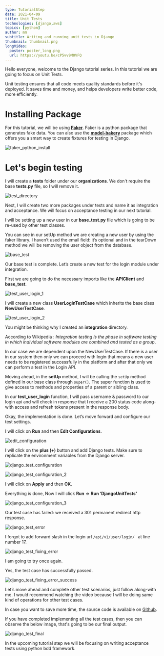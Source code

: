 ```yaml
---
type: TutorialStep
date: 2021-04-09
title: Unit Tests
technologies: [django,aws]
topics: [python]
author: mm
subtitle: Writing and running unit tests in Django
thumbnail: thumbnail.png
longVideo:
  poster: poster_long.png
  url: https://youtu.be/cP5vv9M0VFQ
---
```


Hello everyone, welcome to the Django tutorial series. In this tutorial we are going to focus on Unit Tests.

Unit testing ensures that all code meets quality standards before it's deployed. It saves time and money, 
and helps developers write better code, more efficiently.


# Installing Package

For this tutorial, we will be using **[Faker](https://pypi.org/project/Faker/)**. Faker is a python package that generates
fake data. You can also use the **[model-bakery](https://pypi.org/project/model-bakery/)** package which offers you a smart way to
create fixtures for testing in Django. 

![faker_python_install](./steps/step1.png)


# Let's begin testing


I will create a **tests** folder under our **organizations**. We don't require the base **tests.py** file, so I will
remove it.

![test_directory](./steps/step2.png)

Next, I will create two more packages under tests and name it as integration and acceptance. We will focus on acceptance testing in our next tutorial. 

I will be setting up a new user in our **base_test.py** file which is going to be re-used by other test classes.


You can see in our setUp method we are creating a new user by using the faker library. I haven’t used the email field: 
it’s optional and in the tearDown method we will be removing the user object from the database.

![base_test](./steps/step3.png)

Our base test is complete. Let’s create a new test for the login module under integration.

First we are going to do the necessary imports like the **APIClient** and **base_test**.


![test_user_login_1](./steps/step4.png)

I will create a new class **UserLoginTestCase** which inherits the base class **NewUserTestCase**.

![test_user_login_2](./steps/step5.png)

You might be thinking why I created an **integration** directory. 

According to Wikipedia : <em>Integration testing is the phase in
software testing in which individual software modules are combined and tested as a group</em>. 

In our case we are dependent upon the NewUserTestCase. If there is a user in our system then only we can 
proceed with login that means a new user needs to be registered successfully in the platform and after that only
we can perform a test in the Login API.


Moving ahead, in the **setUp** method, I will be calling the `setUp` method defined in our 
base class through `super()`. The super function is used to give access to methods
and properties of a parent or sibling class. 


In our **test_user_login** function, I will pass username & password to our login api and
will check in response that I receive a 200 status code along-with access and refresh tokens 
present in the response body.

Okay, the implementation is done. Let’s move forward and configure our test settings. 

I will click on **Run** and then **Edit Configurations**.

![edit_configuration](./steps/step6.png)


I will click on the **plus (+)** button and add Django tests. Make sure to replicate the environment variables from the Django server.


![django_test_configuration](./steps/step7.png)

![django_test_configuration_2](./steps/step8.png)

I will click on **Apply** and then **OK**.


Everything is done, Now I will click **Run** ⇒  **Run ‘DjangoUnitTests’**

![django_test_configuration_3](./steps/step9.png)

Our test case has failed: we received a 301 permanent redirect http response. 

![django_test_error](./steps/step10.png)

I forgot to add forward slash in the login url ```/api/v1/user/login/ ``` at line number 17.

![django_test_fixing_error](./steps/step11.png)

I am going to try once again.

Yes, the test case has successfully passed.

![django_test_fixing_error_success](./steps/step12.png)

Let’s move ahead and complete other test scenarios, just follow along-with me. I would recommend watching the video because 
I will be doing same kind of operations for other test cases. 

In case you want to save more time, the source code is available on [Github](https://github.com/mukulmantosh/SampleDemo).

If you have completed implementing all the test cases, then you can observe the below image, that's going to be our final output.

![django_test_final](./steps/step13.png)

In the upcoming tutorial step we will be focusing on writing acceptance tests using python bdd framework.





